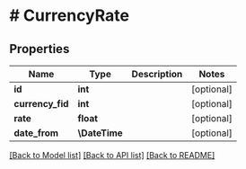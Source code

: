 # # CurrencyRate

## Properties

Name | Type | Description | Notes
------------ | ------------- | ------------- | -------------
**id** | **int** |  | [optional]
**currency_fid** | **int** |  | [optional]
**rate** | **float** |  | [optional]
**date_from** | **\DateTime** |  | [optional]

[[Back to Model list]](../../README.md#models) [[Back to API list]](../../README.md#endpoints) [[Back to README]](../../README.md)
